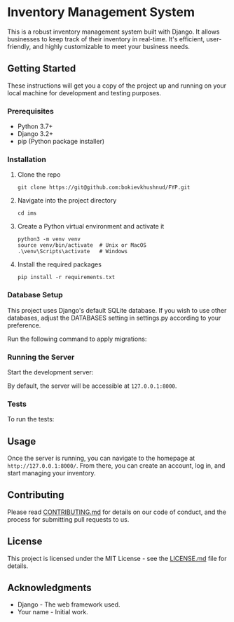 # Inventory Management System

This is a robust inventory management system built with Django. It allows businesses to keep track of their inventory in real-time. It's efficient, user-friendly, and highly customizable to meet your business needs.

## Getting Started

These instructions will get you a copy of the project up and running on your local machine for development and testing purposes.

### Prerequisites

- Python 3.7+
- Django 3.2+
- pip (Python package installer)

### Installation

1. Clone the repo
    ```
    git clone https://git@github.com:bokievkhushnud/FYP.git
    ```
2. Navigate into the project directory
    ```
    cd ims
    ```

3. Create a Python virtual environment and activate it
    ```
    python3 -m venv venv
    source venv/bin/activate  # Unix or MacOS
    .\venv\Scripts\activate   # Windows
    ```

4. Install the required packages
    ```
    pip install -r requirements.txt
    ```

### Database Setup

This project uses Django's default SQLite database. If you wish to use other databases, adjust the DATABASES setting in settings.py according to your preference.

Run the following command to apply migrations:



### Running the Server

Start the development server:



By default, the server will be accessible at `127.0.0.1:8000`.

### Tests

To run the tests:



## Usage

Once the server is running, you can navigate to the homepage at `http://127.0.0.1:8000/`. From there, you can create an account, log in, and start managing your inventory.

## Contributing

Please read [CONTRIBUTING.md](CONTRIBUTING.md) for details on our code of conduct, and the process for submitting pull requests to us.

## License

This project is licensed under the MIT License - see the [LICENSE.md](LICENSE.md) file for details.

## Acknowledgments

- Django - The web framework used.
- Your name - Initial work.




